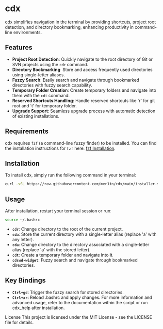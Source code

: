 # cdx

cdx simplifies navigation in the terminal by providing shortcuts, project root detection, and directory bookmarking, enhancing productivity in command-line environments.

## Features

- **Project Root Detection**: Quickly navigate to the root directory of Git or SVN projects using the `cdr` command.
- **Directory Bookmarking**: Store and access frequently used directories using single-letter aliases.
- **Fuzzy Search**: Easily search and navigate through bookmarked directories with fuzzy search capability.
- **Temporary Folder Creation**: Create temporary folders and navigate into them with the `cdt` command.
- **Reserved Shortcuts Handling**: Handle reserved shortcuts like 'r' for git root and 't' for temporary folder.
- **Upgrade Support**: Seamless upgrade process with automatic detection of existing installations.

## Requirements

cdx requires `fzf` (a command-line fuzzy finder) to be installed. You can find the installation instructions for `fzf` here: [fzf Installation](https://github.com/junegunn/fzf#installation).

## Installation

To install cdx, simply run the following command in your terminal:

```bash
curl -sSL https://raw.githubusercontent.com/mer1in/cdx/main/installer.sh | bash
```

## Usage
After installation, restart your terminal session or run:
```bash
source ~/.bashrc
```

- **`cdr`**: Change directory to the root of the current project.
- **`sda`**: Store the current directory with a single-letter alias (replace 'a' with any letter).
- **`cda`**: Change directory to the directory associated with a single-letter alias (replace 'a' with the stored letter).
- **`cdt`**: Create a temporary folder and navigate into it.
- **`cdswd-widget`**: Fuzzy search and navigate through bookmarked directories.
## Key Bindings
- **`Ctrl+gd`**: Trigger the fuzzy search for stored directories.
- **`Ctrl+xr`**: Reload .bashrc and apply changes.
For more information and advanced usage, refer to the documentation within the script or run cdx_help after installation.

License
This project is licensed under the MIT License - see the LICENSE file for details.
